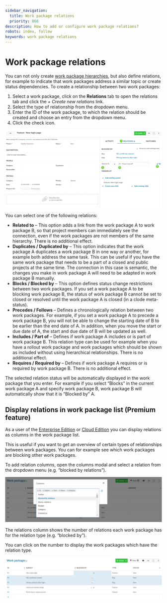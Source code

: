 ```yaml
---
sidebar_navigation:
  title: Work package relations
  priority: 866
description: How to add or configure work package relations?
robots: index, follow
keywords: work package relations
---
```


# Work package relations

You can not only create [work package hierarchies](./work-package-hierarchies), but also define relations, for example to indicate that work packages address a similar topic or create status dependencies. To create a relationship between two work packages:

1. Select a work package, click on the **Relations** tab to open the relations tab and click the *+ Create new relations* link.
2. Select the type of relationship from the dropdown menu.
3. Enter the ID of the work package, to which the relation should be created and choose an entry from the dropdown menu.
4. Click the check icon.

![Add work package-Relations](Add-Relations-1024x507@2x.png)

You can select one of the following relations:

- **Related to** – This option adds a link from the work  package A to work package B, so that project members can immediately see the connection, even if the work packages are not members of the same  hierarchy. There is no additional effect.
- **Duplicates / Duplicated by** – This option indicates  that the work package A duplicates a work package B in one way or  another, for example both address the same task. This can be useful if  you have the same work package that needs to be a part of a closed and  public projects at the same time. The connection in this case is  semantic, the changes you make in work package A will need to be adapted in work package B manually.
- **Blocks / Blocked by** – This option defines status  change restrictions between two work packages. If you set a work package A to be blocking work package B, the status of work package B cannot be set to closed or resolved until the work package A is closed (in a  clode meta-status).
- **Precedes / Follows** – Defines a chronologically  relation between two work packages.  For example, if you set a work  package A to precede a work package B, you will not be able to change  the starting date of B to be earlier than the end date of A. In  addition, when you move the start or due date of A, the start and due  date of B will be updated as well.
- **Includes / Part of** – Defines if work package A  includes or is part of work package B. This relation type can be used  for example when you have a rollout work package and work packages which should be shown as included without using hierarchical relationships.  There is no additional effect.
- **Requires / Required by** – Defines if work package A requires or is required by work package B. There is no additional effect.

The selected relation status will be automatically displayed in the  work package that you enter. For example if you select “Blocks” in the  current work package A and specify work package B, work package B will  automatically show that it is “Blocked by” A.

## Display relations in work package list (Premium feature)

As a user of the [Enterprise Edition](https://www.openproject.org/enterprise-edition/) or [Cloud Edition](https://www.openproject.org/hosting/) you can display relations as columns in the work package list.

This is useful if you want to get an overview of certain types of  relationships between work packages. You can for example see which work  packages are blocking other work packages.

To add relation columns, open the columns modal and select a relation from the dropdown menu (e.g. “blocked by relations”).

![Add-relation-column](Add-relation-column.png)

The relations column shows the number of relations each work package has for the relation type (e.g. “blocked by”).

You can click on the number to display the work packages which have the relation type.

![Relations_column](Relations_column.png)        